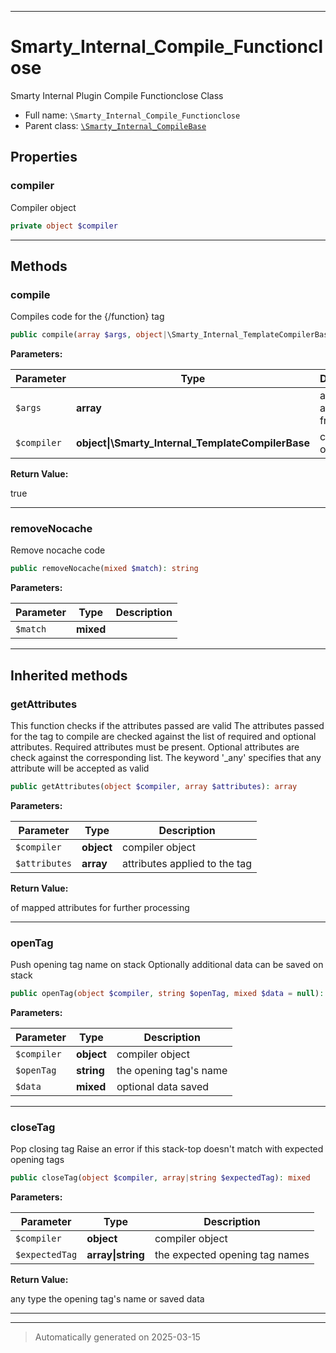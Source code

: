 ***

# Smarty_Internal_Compile_Functionclose

Smarty Internal Plugin Compile Functionclose Class



* Full name: `\Smarty_Internal_Compile_Functionclose`
* Parent class: [`\Smarty_Internal_CompileBase`](./Smarty_Internal_CompileBase.md)



## Properties


### compiler

Compiler object

```php
private object $compiler
```






***

## Methods


### compile

Compiles code for the {/function} tag

```php
public compile(array $args, object|\Smarty_Internal_TemplateCompilerBase $compiler): bool
```








**Parameters:**

| Parameter | Type | Description |
|-----------|------|-------------|
| `$args` | **array** | array with attributes from parser |
| `$compiler` | **object&#124;\Smarty_Internal_TemplateCompilerBase** | compiler object |


**Return Value:**

true




***

### removeNocache

Remove nocache code

```php
public removeNocache(mixed $match): string
```








**Parameters:**

| Parameter | Type | Description |
|-----------|------|-------------|
| `$match` | **mixed** |  |





***


## Inherited methods


### getAttributes

This function checks if the attributes passed are valid
The attributes passed for the tag to compile are checked against the list of required and
optional attributes. Required attributes must be present. Optional attributes are check against
the corresponding list. The keyword '_any' specifies that any attribute will be accepted
as valid

```php
public getAttributes(object $compiler, array $attributes): array
```








**Parameters:**

| Parameter | Type | Description |
|-----------|------|-------------|
| `$compiler` | **object** | compiler object |
| `$attributes` | **array** | attributes applied to the tag |


**Return Value:**

of mapped attributes for further processing




***

### openTag

Push opening tag name on stack
Optionally additional data can be saved on stack

```php
public openTag(object $compiler, string $openTag, mixed $data = null): mixed
```








**Parameters:**

| Parameter | Type | Description |
|-----------|------|-------------|
| `$compiler` | **object** | compiler object |
| `$openTag` | **string** | the opening tag&#039;s name |
| `$data` | **mixed** | optional data saved |





***

### closeTag

Pop closing tag
Raise an error if this stack-top doesn't match with expected opening tags

```php
public closeTag(object $compiler, array|string $expectedTag): mixed
```








**Parameters:**

| Parameter | Type | Description |
|-----------|------|-------------|
| `$compiler` | **object** | compiler object |
| `$expectedTag` | **array&#124;string** | the expected opening tag names |


**Return Value:**

any type the opening tag's name or saved data




***


***
> Automatically generated on 2025-03-15
